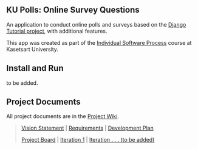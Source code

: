 ## KU Polls: Online Survey Questions 

An application to conduct online polls and surveys based
on the [Django Tutorial project][django-tutorial], with
additional features.

This app was created as part of the [Individual Software Process](
https://cpske.github.io/ISP) course at Kasetsart University.

## Install and Run

to be added.

## Project Documents

All project documents are in the [Project Wiki](https://github.com/MeHappyLucky/ku-polls/wiki/Home).

> [Vision Statement](https://github.com/MeHappyLucky/ku-polls/wiki/Vision-Statement) |
[Requirements](https://github.com/MeHappyLucky/ku-polls/wiki/Requirements) |
[Development Plan](https://github.com/MeHappyLucky/ku-polls/wiki/Development-Plan)
> 
> [Project Board](https://github.com/users/MeHappyLucky/projects/1) |
[Iteration 1](https://github.com/MeHappyLucky/ku-polls/wiki/Iteration-1) |
[Iteration . . . (to be added)]() 

[django-tutorial]: TODO-write-the-django-tutorial-URL-here
